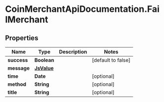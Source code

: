 # CoinMerchantApiDocumentation.FailMerchant

## Properties
Name | Type | Description | Notes
------------ | ------------- | ------------- | -------------
**success** | **Boolean** |  | [default to false]
**message** | [**JsValue**](JsValue.md) |  | 
**time** | **Date** |  | [optional] 
**method** | **String** |  | [optional] 
**title** | **String** |  | [optional] 


